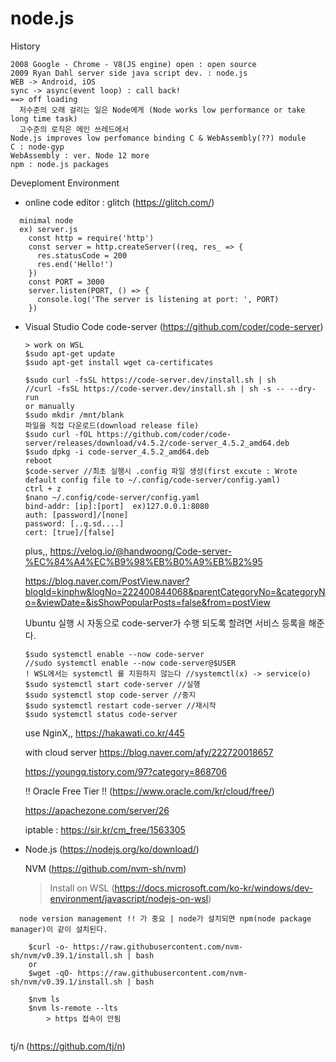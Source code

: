 # node.js

History
```
2008 Google - Chrome - V8(JS engine) open : open source
2009 Ryan Dahl server side java script dev. : node.js
WEB -> Android, iOS 
sync -> async(event loop) : call back!
==> off loading 
  저수준의 오래 걸리는 일은 Node에게 (Node works low performance or take long time task)
  고수준의 로직은 메인 쓰레드에서
Node.js improves low perfomance binding C & WebAssembly(??) module
C : node-gyp
WebAssembly : ver. Node 12 more
npm : node.js packages
```

Deveploment Environment
- online code editor : glitch (https://glitch.com/)
```
  minimal node
  ex) server.js
    const http = require('http')
    const server = http.createServer((req, res_ => {
      res.statusCode = 200
      res.end('Hello!')
    })
    const PORT = 3000
    server.listen(PORT, () => {
      console.log('The server is listening at port: ', PORT)
    })
  ```
  
- Visual Studio Code
  code-server (https://github.com/coder/code-server)
  ```
  > work on WSL
  $sudo apt-get update
  $sudo apt-get install wget ca-certificates
  
  $sudo curl -fsSL https://code-server.dev/install.sh | sh
  //curl -fsSL https://code-server.dev/install.sh | sh -s -- --dry-run
  or manually
  $sudo mkdir /mnt/blank
  파일을 직접 다운로드(download release file)
  $sudo curl -fOL https://github.com/coder/code-server/releases/download/v4.5.2/code-server_4.5.2_amd64.deb
  $sudo dpkg -i code-server_4.5.2_amd64.deb
  reboot
  $code-server //최초 실행시 .config 파일 생성(first excute : Wrote default config file to ~/.config/code-server/config.yaml)
  ctrl + z
  $nano ~/.config/code-server/config.yaml
  bind-addr: [ip]:[port]  ex)127.0.0.1:8080
  auth: [password]/[none]
  password: [..q.sd....]
  cert: [true]/[false]
  ```
  plus,,
  https://velog.io/@handwoong/Code-server-%EC%84%A4%EC%B9%98%EB%B0%A9%EB%B2%95
  
  https://blog.naver.com/PostView.naver?blogId=kinphw&logNo=222400844068&parentCategoryNo=&categoryNo=&viewDate=&isShowPopularPosts=false&from=postView
  
  Ubuntu 실행 시 자동으로 code-server가 수행 되도록 할려면
  서비스 등록을 해준다.
  ```
  $sudo systemctl enable --now code-server
  //sudo systemctl enable --now code-server@$USER
  ! WSL에서는 systemctl 를 지원하지 않는다 //systemctl(x) -> service(o)
  $sudo systemctl start code-server //실행
  $sudo systemctl stop code-server //중지
  $sudo systemctl restart code-server //재시작
  $sudo systemctl status code-server 
  ```
  
  use NginX,,
  https://hakawati.co.kr/445
  
  with cloud server
  https://blog.naver.com/afy/222720018657
  
  https://youngq.tistory.com/97?category=868706
  
  !! Oracle Free Tier !! (https://www.oracle.com/kr/cloud/free/)
  
  https://apachezone.com/server/26
  
  iptable : https://sir.kr/cm_free/1563305
  
* Node.js (https://nodejs.org/ko/download/)
  
  NVM (https://github.com/nvm-sh/nvm) 
  
  > Install on WSL (https://docs.microsoft.com/ko-kr/windows/dev-environment/javascript/nodejs-on-wsl)
```
  node version management !! 가 중요 | node가 설치되면 npm(node package manager)이 같이 설치된다.
  
    $curl -o- https://raw.githubusercontent.com/nvm-sh/nvm/v0.39.1/install.sh | bash
    or 
    $wget -qO- https://raw.githubusercontent.com/nvm-sh/nvm/v0.39.1/install.sh | bash
    
    $nvm ls
    $nvm ls-remote --lts
        > https 접속이 안됨
        
```
  tj/n (https://github.com/tj/n)
  
